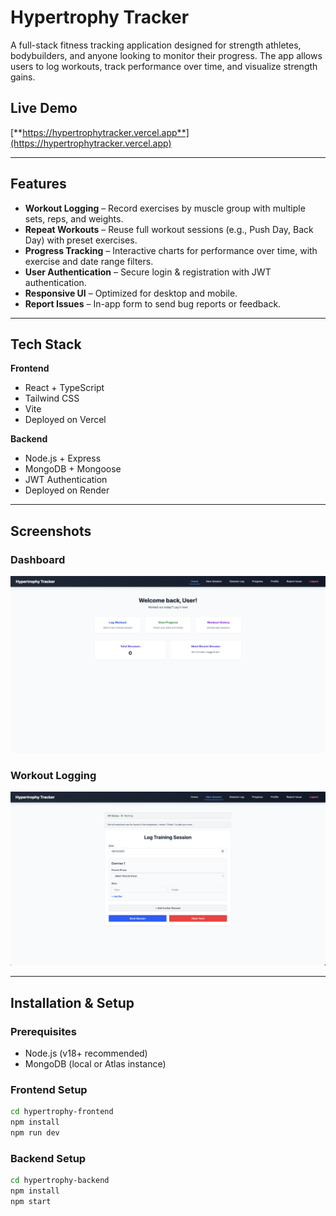 # Hypertrophy Tracker

A full-stack fitness tracking application designed for strength athletes, bodybuilders, and anyone looking to monitor their progress. The app allows users to log workouts, track performance over time, and visualize strength gains.

## Live Demo
[**https://hypertrophytracker.vercel.app**](https://hypertrophytracker.vercel.app)  

---

## Features
- **Workout Logging** – Record exercises by muscle group with multiple sets, reps, and weights.
- **Repeat Workouts** – Reuse full workout sessions (e.g., Push Day, Back Day) with preset exercises.
- **Progress Tracking** – Interactive charts for performance over time, with exercise and date range filters.
- **User Authentication** – Secure login & registration with JWT authentication.
- **Responsive UI** – Optimized for desktop and mobile.
- **Report Issues** – In-app form to send bug reports or feedback.

---

## Tech Stack
**Frontend**  
- React + TypeScript  
- Tailwind CSS  
- Vite  
- Deployed on Vercel  

**Backend**  
- Node.js + Express  
- MongoDB + Mongoose  
- JWT Authentication  
- Deployed on Render  

---

## Screenshots

### Dashboard
![Dashboard Screenshot](screenshots/dashboard.png)

### Workout Logging
![Workout Logging Screenshot](screenshots/workout.png)

---

## Installation & Setup

### Prerequisites
- Node.js (v18+ recommended)
- MongoDB (local or Atlas instance)

### Frontend Setup
```bash
cd hypertrophy-frontend
npm install
npm run dev
```

### Backend Setup
```bash
cd hypertrophy-backend
npm install
npm start
```

